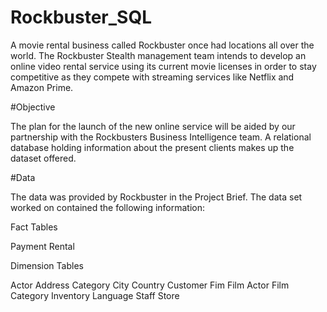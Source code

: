 # Rockbuster_SQL
A movie rental business called Rockbuster once had locations all over the world. The Rockbuster Stealth management team intends to develop an online video rental service using its current movie licenses in order to stay competitive as they compete with streaming services like Netflix and Amazon Prime.

#Objective

The plan for the launch of the new online service will be aided by our partnership with the Rockbusters Business Intelligence team. A relational database holding information about the present clients makes up the dataset offered.

#Data

The data was provided by Rockbuster in the Project Brief. The data set worked on contained the following information:

Fact Tables

Payment
Rental

Dimension Tables

Actor
Address
Category
City
Country
Customer
Fim
Film Actor
Film Category
Inventory
Language
Staff
Store

